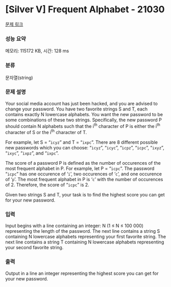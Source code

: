 # [Silver V] Frequent Alphabet - 21030 

[문제 링크](https://www.acmicpc.net/problem/21030) 

### 성능 요약

메모리: 115172 KB, 시간: 128 ms

### 분류

문자열(string)

### 문제 설명

<p>Your social media account has just been hacked, and you are advised to change your password. You have two favorite strings S and T, each contains exactly N lowercase alphabets. You want the new password to be some combinations of these two strings. Specifically, the new password P should contain N alphabets such that the i<sup>th</sup> character of P is either the i<sup>th</sup> character of S or the i<sup>th</sup> character of T.</p>

<p>For example, let S = “<code>icyz</code>” and T = “<code>ixpc</code>”. There are 8 different possible new passwords which you can choose: “<code>icyz</code>”, “<code>icyc</code>”, “<code>icpz</code>”, “<code>icpc</code>”, “<code>ixyz</code>”, “<code>ixyc</code>”, “<code>ixpz</code>”, and “<code>ixpc</code>”.</p>

<p>The score of a password P is defined as the number of occurences of the most frequent alphabet in P. For example, let P = “<code>icpc</code>”. The password “<code>icpc</code>” has one occurence of ‘<code>i</code>’, two occurences of ‘<code>c</code>’, and one occurence of ‘<code>p</code>’. The most frequent alphabet in P is ‘<code>c</code>’ with the number of occurences of 2. Therefore, the score of “<code>icpc</code>” is 2.</p>

<p>Given two strings S and T, your task is to find the highest score you can get for your new password.</p>

### 입력 

 <p>Input begins with a line containing an integer: N (1 ≤ N ≤ 100 000) representing the length of the password. The next line contains a string S containing N lowercase alphabets representing your first favorite string. The next line contains a string T containing N lowercase alphabets representing your second favorite string.</p>

### 출력 

 <p>Output in a line an integer representing the highest score you can get for your new password.</p>

